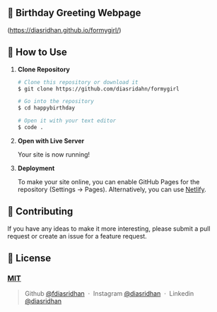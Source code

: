 ## 🎉 Birthday Greeting Webpage 

(https://diasridhan.github.io/formygirl/)

## 🚀 How to Use

1.  **Clone Repository**

    ```bash
    # Clone this repository or download it
    $ git clone https://github.com/diasridahn/formygirl

    # Go into the repository
    $ cd happybirthday

    # Open it with your text editor
    $ code .
    ```

2. **Open with Live Server**

    Your site is now running!

3. **Deployment**

    To make your site online, you can enable GitHub Pages for the repository (Settings -> Pages). Alternatively, you can use [Netlify](https://www.netlify.com/).

## 📝 Contributing

If you have any ideas to make it more interesting, please submit a pull request or create an issue for a feature request.

## 🤝 License

### [MIT](LICENSE)

> Github [@fdiasridhan](https://github.com/diasridhan) &nbsp;&middot;&nbsp;
> Instagram [@diasridhan](https://instagram.com/diasridhan) &nbsp;&middot;&nbsp;
> Linkedin [@diasridhan](https://www.linkedin.com/in/diasridahn/)
